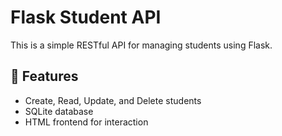 # Flask Student API

This is a simple RESTful API for managing students using Flask.

## 📌 Features
- Create, Read, Update, and Delete students
- SQLite database
- HTML frontend for interaction

